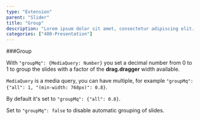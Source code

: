 ```yaml
---
type: "Extension"
parent: "Slider"
title: "Group"
description: "Lorem ipsum dolor sit amet, consectetur adipiscing elit. Nunc tempus laoreet leo sit amet iaculis."
categories: ["400-Presentation"]
---
```


###Group

With `"groupMq": {MediaQuery: Number}` you set a decimal number from 0 to 1 to group the slides with a factor of the **drag.dragger** width available.

`MediaQuery` is a media query, you can have multiple, for example `"groupMq": {"all": 1, "(min-width: 768px)": 0.8}`.

By default it's set to `"groupMq": {"all": 0.8}`.

<demo>
  <demovanilla src="inline/core/slider/group-responsive">
  </demovanilla>
</demo>

Set to `"groupMq": false` to disable automatic grouping of slides.

<demo>
  <demovanilla src="inline/core/slider/group-false">
  </demovanilla>
</demo>
